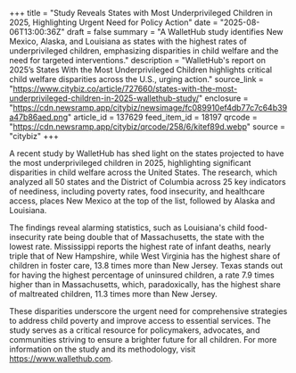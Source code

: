 +++
title = "Study Reveals States with Most Underprivileged Children in 2025, Highlighting Urgent Need for Policy Action"
date = "2025-08-06T13:00:36Z"
draft = false
summary = "A WalletHub study identifies New Mexico, Alaska, and Louisiana as states with the highest rates of underprivileged children, emphasizing disparities in child welfare and the need for targeted interventions."
description = "WalletHub's report on 2025’s States With the Most Underprivileged Children highlights critical child welfare disparities across the U.S., urging action."
source_link = "https://www.citybiz.co/article/727660/states-with-the-most-underprivileged-children-in-2025-wallethub-study/"
enclosure = "https://cdn.newsramp.app/citybiz/newsimage/fc089910ef4db77c7c64b39a47b86aed.png"
article_id = 137629
feed_item_id = 18197
qrcode = "https://cdn.newsramp.app/citybiz/qrcode/258/6/kitef89d.webp"
source = "citybiz"
+++

<p>A recent study by WalletHub has shed light on the states projected to have the most underprivileged children in 2025, highlighting significant disparities in child welfare across the United States. The research, which analyzed all 50 states and the District of Columbia across 25 key indicators of neediness, including poverty rates, food insecurity, and healthcare access, places New Mexico at the top of the list, followed by Alaska and Louisiana.</p><p>The findings reveal alarming statistics, such as Louisiana's child food-insecurity rate being double that of Massachusetts, the state with the lowest rate. Mississippi reports the highest rate of infant deaths, nearly triple that of New Hampshire, while West Virginia has the highest share of children in foster care, 13.8 times more than New Jersey. Texas stands out for having the highest percentage of uninsured children, a rate 7.9 times higher than in Massachusetts, which, paradoxically, has the highest share of maltreated children, 11.3 times more than New Jersey.</p><p>These disparities underscore the urgent need for comprehensive strategies to address child poverty and improve access to essential services. The study serves as a critical resource for policymakers, advocates, and communities striving to ensure a brighter future for all children. For more information on the study and its methodology, visit <a href='https://www.wallethub.com' rel='nofollow' target='_blank'>https://www.wallethub.com</a>.</p>